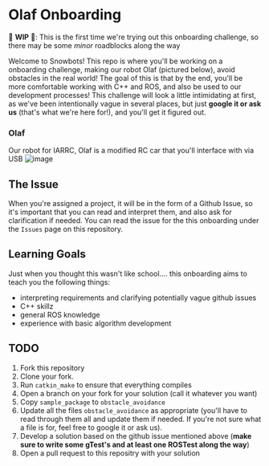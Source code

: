 # Olaf Onboarding
🔨 **WIP** 🔨: This is the first time we're trying out this onboarding challenge, so there may be some _minor_ roadblocks along the way

Welcome to Snowbots! This repo is where you'll be working on a onboarding challenge, making our robot Olaf (pictured below), avoid obstacles in the real world! The goal of this is that by the end, you'll be more comfortable working with C++ and ROS, and also be used to our development processes! This challenge will look a little intimidating at first, as we've been intentionally vague in several places, but just **google it or ask us** (that's what we're here for!), and you'll get it figured out.

### Olaf
Our robot for IARRC, Olaf is a modified RC car that you'll interface with via USB
![image](https://user-images.githubusercontent.com/9075711/31301386-50a93e6c-aaae-11e7-90fe-a90018233310.png)

## The Issue 
When you're assigned a project, it will be in the form of a Github Issue, so it's important that you can read and interpret them, and also ask for clarification if needed. You can read the issue for the this onboarding under the `Issues` page on this repository.

## Learning Goals 
Just when you thought this wasn't like school.... this onboarding aims to teach you the following things:
- interpreting requirements and clarifying potentially vague github issues
- C++ skillz
- general ROS knowledge
- experience with basic algorithm development

## TODO
1. Fork this repository
1. Clone your fork. 
1. Run `catkin_make` to ensure that everything compiles
1. Open a branch on your fork for your solution (call it whatever you want)
1. Copy `sample_package` to `obstacle_avoidance` 
1. Update all the files `obstacle_avoidance` as appropriate (you'll have to read through them all and update them if needed. If you're not sure what a file is for, feel free to google it or ask us).
1. Develop a solution based on the github issue mentioned above (**make sure to write some gTest's and at least one ROSTest along the way**)
1. Open a pull request to this repositry with your solution


